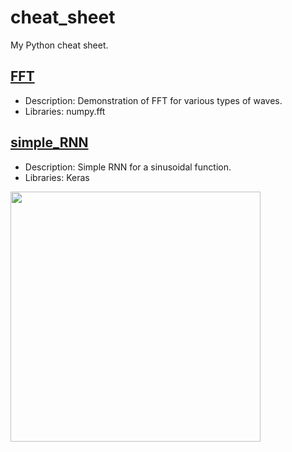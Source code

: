 # cheat_sheet
My Python cheat sheet.

## [FFT](https://github.com/ksonod/cheat_sheet/blob/master/FFT.ipynb)
- Description: Demonstration of FFT for various types of waves.
- Libraries: numpy.fft

## [simple_RNN](https://github.com/ksonod/cheat_sheet/blob/master/simple_rnn.ipynb)
- Description: Simple RNN for a sinusoidal function.
- Libraries: Keras
<img src="https://i.imgur.com/Wv1pKg9.png" width="400px">   

